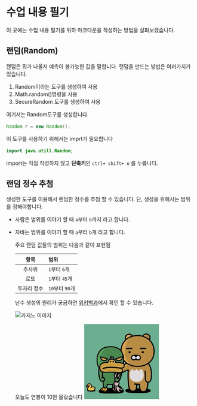 # 수업 내용 필기
이 곳에는 수업 내용 필기를 위하 마크다운을 작성하는 방법을 살펴보겠습니다.

## 랜덤(Random)

랜덤은 뭐가 나올지 예측이 불가능한 값을 말합니다.
랜덤을 만드는 방법은 여러가지가 있습니다.

1. Random이라는 도구를 생성하여 사용
2. Math.random()명령을 사용
3. SecureRandom 도구를 생성하여 사용

여기서는 Random도구를 생성합니다.

 ```java
 Random r = new Random();
 ```
 이 도구를 사용하기 위해서는 imprt가 필요합니다
  ```java
import java.utill.Random;
 ```
 import는 직접 작성하지 않고 **단축키**인 `ctrl+ shift+ o` 를 누릅니다.

  ## 랜덤 정수 추첨
   생성한 도구를 이용해서 랜덤한 정수를 추첨 할 수 있습니다.
    단, 생성을 위해서는 범위를 정해야합니다.

- 사람은 범위를 이야기 할 때 `a`부터 `b`까지 라고 합니다.
- 자바는 범위를 이야기 할 때 `a`부터 `b`개 라고 합니다.

  주요 랜덤 값들의 범위는 다음과 같이 표현됨

  |항목|범위|
  |:---:|:---|
  |주사위|`1`부터 `6`개|
  |로또|`1`부터 `45`개|
  |두자리 정수|`10`부터 `90`개|

  난수 생성의 원리가 궁금하면 [위키백과](https://ko.wikipedia.org/wiki/%EB%82%9C%EC%88%98)에서 확인 할 수 있습니다.

   ![카지노 이미지](https://www.ramadajeju.co.kr/RamadaPlazaJeju_common/images/homepage/facilities/CASINO03.jpg)

   오늘도 연봉이 10원 올랐습니다
    ![ 좋아 역시 최고야!](./카카오.gif)
  










  
